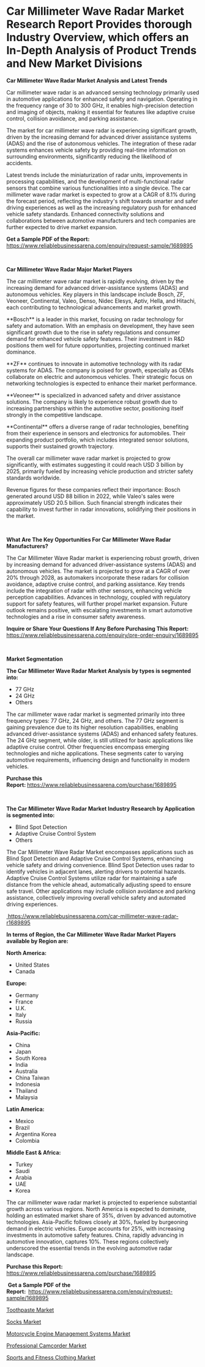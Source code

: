 <p><h1>Car Millimeter Wave Radar Market Research Report Provides thorough Industry Overview, which offers an In-Depth Analysis of Product Trends and New Market Divisions</h1></p><p><strong>Car Millimeter Wave Radar Market Analysis and Latest Trends</strong></p>
<p><p>Car millimeter wave radar is an advanced sensing technology primarily used in automotive applications for enhanced safety and navigation. Operating in the frequency range of 30 to 300 GHz, it enables high-precision detection and imaging of objects, making it essential for features like adaptive cruise control, collision avoidance, and parking assistance. </p><p>The market for car millimeter wave radar is experiencing significant growth, driven by the increasing demand for advanced driver assistance systems (ADAS) and the rise of autonomous vehicles. The integration of these radar systems enhances vehicle safety by providing real-time information on surrounding environments, significantly reducing the likelihood of accidents. </p><p>Latest trends include the miniaturization of radar units, improvements in processing capabilities, and the development of multi-functional radar sensors that combine various functionalities into a single device. The car millimeter wave radar market is expected to grow at a CAGR of 8.1% during the forecast period, reflecting the industry's shift towards smarter and safer driving experiences as well as the increasing regulatory push for enhanced vehicle safety standards. Enhanced connectivity solutions and collaborations between automotive manufacturers and tech companies are further expected to drive market expansion.</p></p>
<p><strong>Get a Sample PDF of the Report:&nbsp;</strong> <a href="https://www.reliablebusinessarena.com/enquiry/request-sample/1689895?utm_campaign=1579&utm_medium=2&utm_source=Github&utm_content=ia&utm_term=17102024&utm_id=car-millimeter-wave-radar">https://www.reliablebusinessarena.com/enquiry/request-sample/1689895</a></p>
<p>&nbsp;</p>
<p><strong>Car Millimeter Wave Radar Major Market Players</strong></p>
<p><p>The car millimeter wave radar market is rapidly evolving, driven by the increasing demand for advanced driver-assistance systems (ADAS) and autonomous vehicles. Key players in this landscape include Bosch, ZF, Veoneer, Continental, Valeo, Denso, Nidec Elesys, Aptiv, Hella, and Hitachi, each contributing to technological advancements and market growth.</p><p>**Bosch** is a leader in this market, focusing on radar technology for safety and automation. With an emphasis on development, they have seen significant growth due to the rise in safety regulations and consumer demand for enhanced vehicle safety features. Their investment in R&D positions them well for future opportunities, projecting continued market dominance.</p><p>**ZF** continues to innovate in automotive technology with its radar systems for ADAS. The company is poised for growth, especially as OEMs collaborate on electric and autonomous vehicles. Their strategic focus on networking technologies is expected to enhance their market performance.</p><p>**Veoneer** is specialized in advanced safety and driver assistance solutions. The company is likely to experience robust growth due to increasing partnerships within the automotive sector, positioning itself strongly in the competitive landscape.</p><p>**Continental** offers a diverse range of radar technologies, benefiting from their experience in sensors and electronics for automobiles. Their expanding product portfolio, which includes integrated sensor solutions, supports their sustained growth trajectory.</p><p>The overall car millimeter wave radar market is projected to grow significantly, with estimates suggesting it could reach USD 3 billion by 2025, primarily fueled by increasing vehicle production and stricter safety standards worldwide. </p><p>Revenue figures for these companies reflect their importance: Bosch generated around USD 88 billion in 2022, while Valeo's sales were approximately USD 20.5 billion. Such financial strength indicates their capability to invest further in radar innovations, solidifying their positions in the market.</p></p>
<p>&nbsp;</p>
<p><strong>What Are The Key Opportunities For Car Millimeter Wave Radar Manufacturers?</strong></p>
<p><p>The Car Millimeter Wave Radar market is experiencing robust growth, driven by increasing demand for advanced driver-assistance systems (ADAS) and autonomous vehicles. The market is projected to grow at a CAGR of over 20% through 2028, as automakers incorporate these radars for collision avoidance, adaptive cruise control, and parking assistance. Key trends include the integration of radar with other sensors, enhancing vehicle perception capabilities. Advances in technology, coupled with regulatory support for safety features, will further propel market expansion. Future outlook remains positive, with escalating investments in smart automotive technologies and a rise in consumer safety awareness.</p></p>
<p><strong>Inquire or Share Your Questions If Any Before Purchasing This Report:</strong> <a href="https://www.reliablebusinessarena.com/enquiry/pre-order-enquiry/1689895?utm_campaign=1579&utm_medium=2&utm_source=Github&utm_content=ia&utm_term=17102024&utm_id=car-millimeter-wave-radar">https://www.reliablebusinessarena.com/enquiry/pre-order-enquiry/1689895</a></p>
<p>&nbsp;</p>
<p><strong>Market Segmentation</strong></p>
<p><strong>The Car Millimeter Wave Radar Market Analysis by types is segmented into:</strong></p>
<p><ul><li>77 GHz</li><li>24 GHz</li><li>Others</li></ul></p>
<p><p>The car millimeter wave radar market is segmented primarily into three frequency types: 77 GHz, 24 GHz, and others. The 77 GHz segment is gaining prevalence due to its higher resolution capabilities, enabling advanced driver-assistance systems (ADAS) and enhanced safety features. The 24 GHz segment, while older, is still utilized for basic applications like adaptive cruise control. Other frequencies encompass emerging technologies and niche applications. These segments cater to varying automotive requirements, influencing design and functionality in modern vehicles.</p></p>
<p><strong>Purchase this Report:&nbsp;</strong><a href="https://www.reliablebusinessarena.com/purchase/1689895?utm_campaign=1579&utm_medium=2&utm_source=Github&utm_content=ia&utm_term=17102024&utm_id=car-millimeter-wave-radar">https://www.reliablebusinessarena.com/purchase/1689895</a></p>
<p>&nbsp;</p>
<p><strong>The Car Millimeter Wave Radar Market Industry Research by Application is segmented into:</strong></p>
<p><ul><li>Blind Spot Detection</li><li>Adaptive Cruise Control System</li><li>Others</li></ul></p>
<p><p>The Car Millimeter Wave Radar Market encompasses applications such as Blind Spot Detection and Adaptive Cruise Control Systems, enhancing vehicle safety and driving convenience. Blind Spot Detection uses radar to identify vehicles in adjacent lanes, alerting drivers to potential hazards. Adaptive Cruise Control Systems utilize radar for maintaining a safe distance from the vehicle ahead, automatically adjusting speed to ensure safe travel. Other applications may include collision avoidance and parking assistance, collectively improving overall vehicle safety and automated driving experiences.</p></p>
<p><a href="https://www.reliablebusinessarena.com/car-millimeter-wave-radar-r1689895?utm_campaign=1579&utm_medium=2&utm_source=Github&utm_content=ia&utm_term=17102024&utm_id=car-millimeter-wave-radar">&nbsp;https://www.reliablebusinessarena.com/car-millimeter-wave-radar-r1689895</a></p>
<p><strong>In terms of Region, the Car Millimeter Wave Radar Market Players available by Region are:</strong></p>
<p>
    <p> <strong> North America: </strong>
        <ul>
            <li>United States</li>
            <li>Canada</li>
        </ul>
        </p> 
    <p> <strong> Europe: </strong>
        <ul>
            <li>Germany</li>
            <li>France</li>
            <li>U.K.</li>
            <li>Italy</li>
            <li>Russia</li>
        </ul>
        </p> 
    <p> <strong> Asia-Pacific: </strong>
        <ul>
            <li>China</li>
            <li>Japan</li>
            <li>South Korea</li>
            <li>India</li>
            <li>Australia</li>
            <li>China Taiwan</li>
            <li>Indonesia</li>
            <li>Thailand</li>
            <li>Malaysia</li>
        </ul>
        </p> 
    <p> <strong> Latin America: </strong>
        <ul>
            <li>Mexico</li>
            <li>Brazil</li>
            <li>Argentina Korea</li>
            <li>Colombia</li>
        </ul>
        </p> 
    <p> <strong> Middle East & Africa: </strong>
        <ul>
            <li>Turkey</li>
            <li>Saudi</li>
            <li>Arabia</li>
            <li>UAE</li>
            <li>Korea</li>
        </ul>
    </p>
    </p>
<p><p>The car millimeter wave radar market is projected to experience substantial growth across various regions. North America is expected to dominate, holding an estimated market share of 35%, driven by advanced automotive technologies. Asia-Pacific follows closely at 30%, fueled by burgeoning demand in electric vehicles. Europe accounts for 25%, with increasing investments in automotive safety features. China, rapidly advancing in automotive innovation, captures 10%. These regions collectively underscored the essential trends in the evolving automotive radar landscape.</p></p>
<p><strong>Purchase this Report: </strong><a href="https://www.reliablebusinessarena.com/purchase/1689895?utm_campaign=1579&utm_medium=2&utm_source=Github&utm_content=ia&utm_term=17102024&utm_id=car-millimeter-wave-radar">https://www.reliablebusinessarena.com/purchase/1689895</a></p>
<p>&nbsp;<strong>Get a Sample PDF of the Report:&nbsp;&nbsp;</strong><a href="https://www.reliablebusinessarena.com/enquiry/request-sample/1689895?utm_campaign=1579&utm_medium=2&utm_source=Github&utm_content=ia&utm_term=17102024&utm_id=car-millimeter-wave-radar">https://www.reliablebusinessarena.com/enquiry/request-sample/1689895</a></p>
<p><strong></strong></p>
<p><p><a href="https://www.linkedin.com/pulse/trends-global-toothpaste-market-forecast-analysis-2024-2031-b2epe?utm_campaign=1579&utm_medium=2&utm_source=Github&utm_content=ia&utm_term=17102024&utm_id=car-millimeter-wave-radar">Toothpaste Market</a></p><p><a href="https://www.linkedin.com/pulse/socks-mosaic-piecing-together-global-market-dynamics-2024-2031-9r6ac?utm_campaign=1579&utm_medium=2&utm_source=Github&utm_content=ia&utm_term=17102024&utm_id=car-millimeter-wave-radar">Socks Market</a></p><p><a href="https://github.com/FassouRP/Market-Research-Report-List-6/blob/main/motorcycle-engine-management-systems-market.md?utm_campaign=1579&utm_medium=2&utm_source=Github&utm_content=ia&utm_term=17102024&utm_id=car-millimeter-wave-radar">Motorcycle Engine Management Systems Market</a></p><p><a href="https://www.linkedin.com/pulse/insights-professional-camcorder-market-size-which-expanding-m5efc?utm_campaign=1579&utm_medium=2&utm_source=Github&utm_content=ia&utm_term=17102024&utm_id=car-millimeter-wave-radar">Professional Camcorder Market</a></p><p><a href="https://www.linkedin.com/pulse/sports-fitness-clothing-market-forecast-global-trends-nyf7e?utm_campaign=1579&utm_medium=2&utm_source=Github&utm_content=ia&utm_term=17102024&utm_id=car-millimeter-wave-radar">Sports and Fitness Clothing Market</a></p></p>